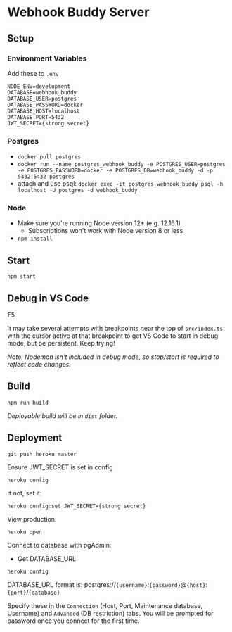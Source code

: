 # Webhook Buddy Server

## Setup

### Environment Variables
Add these to `.env`
  ```
  NODE_ENV=development
  DATABASE=webhook_buddy
  DATABASE_USER=postgres
  DATABASE_PASSWORD=docker
  DATABASE_HOST=localhost
  DATABASE_PORT=5432
  JWT_SECRET={strong secret}
  ```

### Postgres
* `docker pull postgres`
* `docker run --name postgres_webhook_buddy -e POSTGRES_USER=postgres -e POSTGRES_PASSWORD=docker -e POSTGRES_DB=webhook_buddy -d -p 5432:5432 postgres`
* attach and use psql: `docker exec -it postgres_webhook_buddy psql -h localhost -U postgres -d webhook_buddy`

### Node
* Make sure you're running Node version 12+ (e.g. 12.16.1)
  * Subscriptions won't work with Node version 8 or less
* `npm install`

## Start
```
npm start
```

## Debug in VS Code
<kbd>F5</kbd>

It may take several attempts with breakpoints near the top of `src/index.ts` with the cursor active at that breakpoint to get VS Code to start in debug mode, but be persistent. Keep trying!

_Note: Nodemon isn't included in debug mode, so stop/start is required to reflect code changes._

## Build
```
npm run build
```
_Deployable build will be in `dist` folder._

## Deployment
```
git push heroku master
```
Ensure JWT_SECRET is set in config
```
heroku config
```
If not, set it:
```
heroku config:set JWT_SECRET={strong secret}
```

View production:
```
heroku open
```

Connect to database with pgAdmin:
* Get DATABASE_URL
```
heroku config
```
DATABASE_URL format is: postgres://`{username}`:`{password}`@`{host}`:`{port}`/`{database}`

Specify these in the `Connection` (Host, Port, Maintenance database, Username) and `Advanced` (DB restriction) tabs. You will be prompted for password once you connect for the first time.

